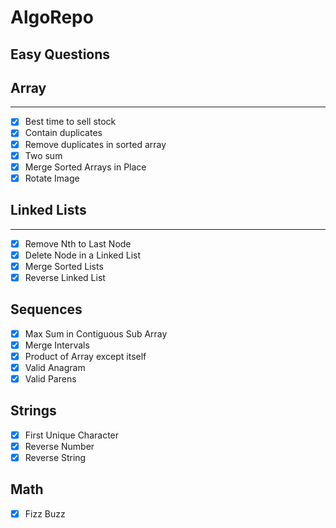 # AlgoRepo
## Easy Questions
## Array
----- 
- [x] Best time to sell stock
- [x] Contain duplicates
- [x] Remove duplicates in sorted array
- [x] Two sum
- [x] Merge Sorted Arrays in Place
- [x] Rotate Image

## Linked Lists
-----
- [x] Remove Nth to Last Node
- [x] Delete Node in a Linked List
- [x] Merge Sorted Lists
- [x] Reverse Linked List

## Sequences
- [x] Max Sum in Contiguous Sub Array
- [x] Merge Intervals
- [x] Product of Array except itself
- [x] Valid Anagram
- [x] Valid Parens

## Strings
- [x] First Unique Character
- [x] Reverse Number
- [x] Reverse String

## Math
- [x] Fizz Buzz